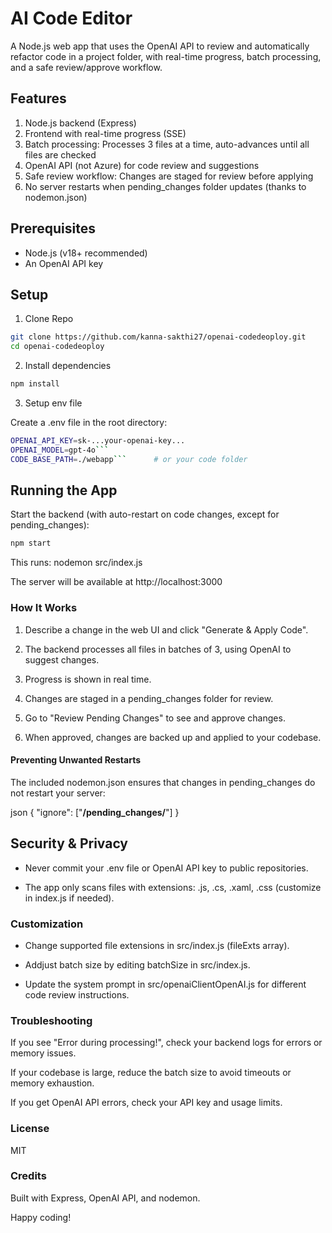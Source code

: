 # AI Code Editor
A Node.js web app that uses the OpenAI API to review and automatically refactor code in a project folder, with real-time progress, batch processing, and a safe review/approve workflow.

## Features

1. Node.js backend (Express)
2. Frontend with real-time progress (SSE)
3. Batch processing: Processes 3 files at a time, auto-advances until all files are checked
4. OpenAI API (not Azure) for code review and suggestions
5. Safe review workflow: Changes are staged for review before applying
6. No server restarts when pending_changes folder updates (thanks to nodemon.json)



## Prerequisites
* Node.js (v18+ recommended)
* An OpenAI API key

## Setup

1. Clone Repo

```sh 
git clone https://github.com/kanna-sakthi27/openai-codedeoploy.git 
cd openai-codedeoploy
```

2. Install dependencies

```sh 
npm install
```

3. Setup env file

Create a .env file in the root directory:

```sh 
OPENAI_API_KEY=sk-...your-openai-key...
OPENAI_MODEL=gpt-4o```
CODE_BASE_PATH=./webapp```      # or your code folder
```

## Running the App

Start the backend (with auto-restart on code changes, except for pending_changes):

```sh
npm start

```
This runs: nodemon src/index.js

The server will be available at http://localhost:3000


### How It Works

1. Describe a change in the web UI and click "Generate & Apply Code".

2. The backend processes all files in batches of 3, using OpenAI to suggest changes.

3. Progress is shown in real time.

4. Changes are staged in a pending_changes folder for review.

5. Go to "Review Pending Changes" to see and approve changes.

6. When approved, changes are backed up and applied to your codebase.

#### Preventing Unwanted Restarts

The included nodemon.json ensures that changes in pending_changes do not restart your server:

json
{
  "ignore": ["**/pending_changes/**"]
}

## Security & Privacy
* Never commit your .env file or OpenAI API key to public repositories.

* The app only scans files with extensions: .js, .cs, .xaml, .css (customize in index.js if needed).

### Customization
* Change supported file extensions in src/index.js (fileExts array).

* Addjust batch size by editing batchSize in src/index.js.

* Update the system prompt in src/openaiClientOpenAI.js for different code review instructions.

### Troubleshooting
If you see "Error during processing!", check your backend logs for errors or memory issues.

If your codebase is large, reduce the batch size to avoid timeouts or memory exhaustion.

If you get OpenAI API errors, check your API key and usage limits.

### License
MIT

### Credits
Built with Express, OpenAI API, and nodemon.

Happy coding!


